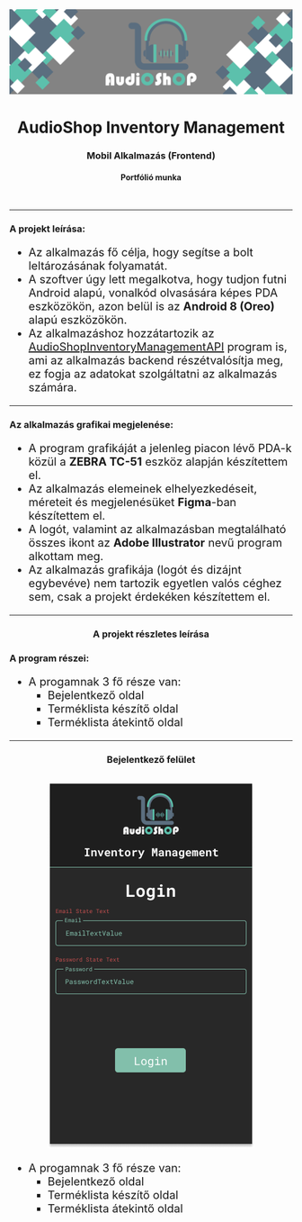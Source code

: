 <div align="center">
    <img src="readme_images/project_readme_banner_1500X450.png" alt="AudioShop Logo">
</div>

<div align="center">
    <h1>AudioShop Inventory Management</h1>
    <h3>Mobil Alkalmazás (Frontend)</h3>
    <h4>Portfólió munka</h4>
    <br>
</div>

---

<div>
    <h3>A projekt leírása:</h3>
    <ul style="font-size: 20px">
        <li>Az alkalmazás fő célja, hogy segítse a bolt leltározásának folyamatát.</li>
        <li>A szoftver úgy lett megalkotva, hogy tudjon futni Android alapú, vonalkód olvasására képes PDA eszközökön, azon belül is az <b>Android 8 (Oreo)</b> alapú eszközökön.</li>
        <li>Az alkalmazáshoz hozzátartozik az <a href="https://github.com/galmihaly/AudioShopInventoryManagementRestAPI">AudioShopInventoryManagementAPI</a> program is, ami az alkalmazás backend részétvalósítja meg, ez fogja az adatokat szolgáltatni az alkalmazás számára.</li>
    </ul>
</div>

---

<div>
    <h3>Az alkalmazás grafikai megjelenése:</h3>
    <ul style="font-size: 20px">
        <li>A program grafikáját a jelenleg piacon lévő PDA-k közül a <b>ZEBRA TC-51</b> eszköz alapján készítettem el.</li>
        <li>Az alkalmazás elemeinek elhelyezkedéseit, méreteit és megjelenésüket <b>Figma</b>-ban készítettem el.</li>
        <li>A logót, valamint az alkalmazásban megtalálható összes ikont az <b>Adobe Illustrator</b> nevű program alkottam meg.</li>
        <li>Az alkalmazás grafikája (logót és dizájnt egybevéve) nem tartozik egyetlen valós céghez sem, csak a projekt érdekéken készítettem el.</li>
    </ul>
</div>

---

<div align="center">
        <h3>A projekt részletes leírása</h3>
</div>

<div>
    <h3>A program részei:</h3>
    <ul style="font-size: 20px">
        <li>A progamnak 3 fő része van:
            <ol style="list-style-type: square;">
                <li>Bejelentkező oldal
                <li>Terméklista készítő oldal
                <li>Terméklista átekintő oldal
            </ol>
        </li>
    </ul>
</div>

---

<div>
    <div align="center">
        <h3>Bejelentkező felület</h3>
        <br>
        <img src="readme_images/login_screen.png" alt="AudioShop Logo">
    </div>
    <ul style="font-size: 20px">
        <li>A progamnak 3 fő része van:
            <ol style="list-style-type: square;">
                <li>Bejelentkező oldal
                <li>Terméklista készítő oldal
                <li>Terméklista átekintő oldal
            </ol>
        </li>
    </ul>
</div>
